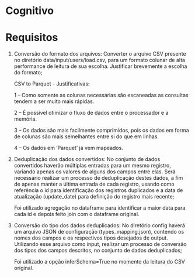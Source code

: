 # Cognitivo

# Requisitos

1. Conversão do formato dos arquivos: Converter o arquivo CSV presente no diretório data/input/users/load.csv, 
para um formato colunar de alta performance de leitura de sua escolha. Justificar brevemente a escolha do formato;

    CSV to Parquet  -  Justificativas:

    1 – Como somente as colunas necessárias são escaneadas as consultas tendem a ser muito mais rápidas.

    2 – É possível otimizar o fluxo de dados entre o processador e a memória.

    3 – Os dados são mais facilmente comprimidos, pois os dados em forma de colunas são mais semelhantes entre si do que em linhas.

    4 – Os dados em ‘Parquet’ já vem mapeados.

2. Deduplicação dos dados convertidos: No conjunto de dados convertidos haverão múltiplas entradas para um mesmo registro, 
variando apenas os valores de alguns dos campos entre elas. Será necessário realizar um processo de deduplicação destes dados, 
a fim de apenas manter a última entrada de cada registro, usando como referência o id para identificação dos registros duplicados e a 
data de atualização (update_date) para definição do registro mais recente;

    Foi utilizado agregação no dataframe para identificar a maior data para cada id e depois feito join com o dataframe original.
    
3. Conversão do tipo dos dados deduplicados: No diretório config haverá um arquivo JSON de configuração (types_mapping.json),
 contendo os nomes dos campos e os respectivos tipos desejados de output. Utilizando esse arquivo como input, realizar um processo
 de conversão dos tipos dos campos descritos, no conjunto de dados deduplicados;
 
    Foi utilizado a opção inferSchema=True no momento da leitura do CSV original.
    

